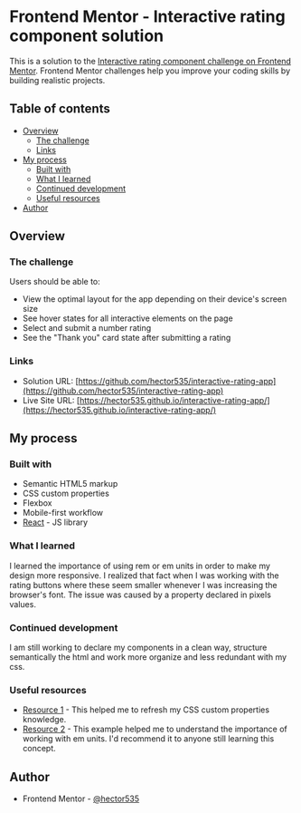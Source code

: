 # Frontend Mentor - Interactive rating component solution

This is a solution to the [Interactive rating component challenge on Frontend Mentor](https://www.frontendmentor.io/challenges/interactive-rating-component-koxpeBUmI). Frontend Mentor challenges help you improve your coding skills by building realistic projects.

## Table of contents

- [Overview](#overview)
  - [The challenge](#the-challenge)
  - [Links](#links)
- [My process](#my-process)
  - [Built with](#built-with)
  - [What I learned](#what-i-learned)
  - [Continued development](#continued-development)
  - [Useful resources](#useful-resources)
- [Author](#author)

## Overview

### The challenge

Users should be able to:

- View the optimal layout for the app depending on their device's screen size
- See hover states for all interactive elements on the page
- Select and submit a number rating
- See the "Thank you" card state after submitting a rating

### Links

- Solution URL: [https://github.com/hector535/interactive-rating-app](https://github.com/hector535/interactive-rating-app)
- Live Site URL: [https://hector535.github.io/interactive-rating-app/](https://hector535.github.io/interactive-rating-app/)

## My process

### Built with

- Semantic HTML5 markup
- CSS custom properties
- Flexbox
- Mobile-first workflow
- [React](https://reactjs.org/) - JS library

### What I learned

I learned the importance of using rem or em units in order to make my design more responsive. I realized that fact when I was working with the rating buttons where these seem smaller whenever I was increasing the browser's font. The issue was caused by a property declared in pixels values.

### Continued development

I am still working to declare my components in a clean way, structure semantically the html and work more organize and less redundant with my css.

### Useful resources

- [Resource 1](https://developer.mozilla.org/en-US/docs/Web/CSS/Using_CSS_custom_properties) - This helped me to refresh my CSS custom properties knowledge.
- [Resource 2](https://codepen.io/nwalton3/pen/MWwYMg) - This example helped me to understand the importance of working with em units. I'd recommend it to anyone still learning this concept.

## Author

- Frontend Mentor - [@hector535](https://www.frontendmentor.io/profile/hector535)
